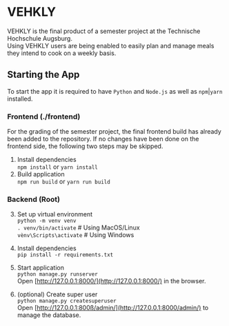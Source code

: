 # VEHKLY

VEHKLY is the final product of a semester project at the Technische Hochschule Augsburg.\
Using VEHKLY users are being enabled to easily plan and manage meals they intend to cook
on a weekly basis.

## Starting the App

To start the app it is required to have `Python` and `Node.js` as well as `npm`|`yarn` installed.

### Frontend (./frontend)

For the grading of the semester project, the final frontend build has already been added to the repository. If no changes have been done on the frontend side, the following two steps may be skipped.

1. Install dependencies\
`npm install` or `yarn install`
2. Build application\
`npm run build` or `yarn run build`

### Backend (Root)
3. Set up virtual environment\
`python -m venv venv`\
`. venv/bin/activate`    # Using MacOS/Linux\
`vènv\Scripts\activate`  # Using Windows
4. Install dependencies\
`pip install -r requirements.txt`
6. Start application\
`python manage.py runserver`\
Open [http://127.0.0.1:8000/](http://127.0.0.1:8000/) in the browser.

7. (optional) Create super user\
`python manage.py createsuperuser`\
Open [http://127.0.0.1:800ß/admin/](http://127.0.0.1:8000/admin/) to manage the database.
